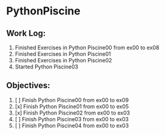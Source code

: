 # PythonPiscine

## Work Log:
1. Finished Exercises in Python Piscine00 from ex00 to ex08
2. Finished Exercises in Python Piscine01
3. Finished Exercises in Python Piscine02
4. Started Python Piscine03

## Objectives:
1. [ ] Finish Python Piscine00 from ex00 to ex09
2. [x] Finish Python Piscine01 from ex00 to ex05
3. [x] Finish Python Piscine02 from ex00 to ex03
4. [ ] Finish Python Piscine03 from ex00 to ex03
5. [ ] Finish Python Piscine04 from ex00 to ex03
